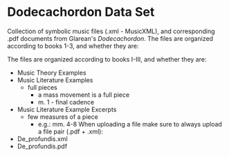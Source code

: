 # Dodecachordon Data Set

Collection of symbolic music files (.xml - MusicXML), and corresponding .pdf documents from Glarean's _Dodecachordon_. The files are organized according to books 1-3, and whether they are:

The files are organized according to books I-III, and whether they are:

- Music Theory Examples
- Music Literature Examples
  - full pieces
    - a mass movement is a full piece
    - m. 1 - final cadence
- Music Literature Example Excerpts
  - few measures of a piece
    - e.g.: mm. 4-8
When uploading a file make sure to always upload a file pair (.pdf + .xml):
- De_profundis.xml
- De_profundis.pdf



